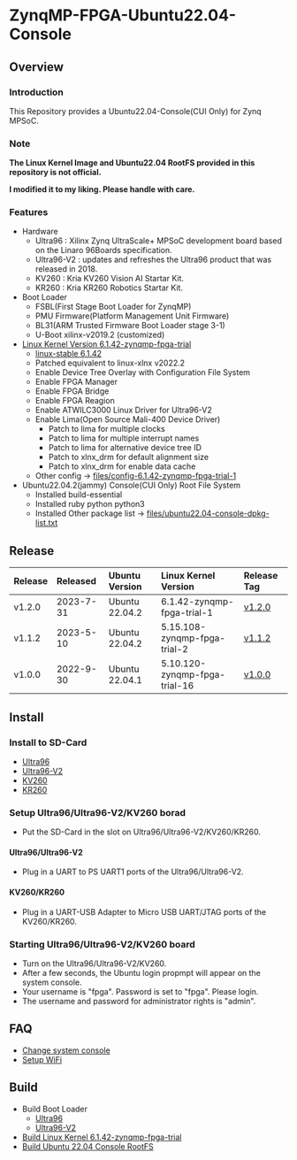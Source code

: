 ZynqMP-FPGA-Ubuntu22.04-Console
====================================================================================

Overview
------------------------------------------------------------------------------------

### Introduction

This Repository provides a Ubuntu22.04-Console(CUI Only) for Zynq MPSoC.

### Note

**The Linux Kernel Image and Ubuntu22.04 RootFS provided in this repository is not official.**

**I modified it to my liking. Please handle with care.**


### Features

* Hardware
  + Ultra96    : Xilinx Zynq UltraScale+ MPSoC development board based on the Linaro 96Boards specification. 
  + Ultra96-V2 : updates and refreshes the Ultra96 product that was released in 2018.
  + KV260      : Kria KV260 Vision AI Startar Kit.
  + KR260      : Kria KR260 Robotics  Startar Kit.
* Boot Loader
  + FSBL(First Stage Boot Loader for ZynqMP)
  + PMU Firmware(Platform Management Unit Firmware)
  + BL31(ARM Trusted Firmware Boot Loader stage 3-1)
  + U-Boot xilinx-v2019.2 (customized)
* [Linux Kernel Version 6.1.42-zynqmp-fpga-trial](https://github.com/ikwzm/ZynqMP-FPGA-Linux-Kernel-6.1/tree/6.1.42-zynqmp-fpga-trial-1)
  + [linux-stable 6.1.42](https://git.kernel.org/pub/scm/linux/kernel/git/stable/linux.git//tag/?h=v6.1.42)
  + Patched equivalent to linux-xlnx v2022.2
  + Enable Device Tree Overlay with Configuration File System
  + Enable FPGA Manager
  + Enable FPGA Bridge
  + Enable FPGA Reagion
  + Enable ATWILC3000 Linux Driver for Ultra96-V2
  + Enable Lima(Open Source Mali-400 Device Driver)
    - Patch to lima for multiple clocks
    - Patch to lima for multiple interrupt names
    - Patch to lima for alternative device tree ID
    - Patch to xlnx_drm for default alignment size
    - Patch to xlnx_drm for enable data cache
  + Other config -> [files/config-6.1.42-zynqmp-fpga-trial-1](files/config-6.1.42-zynqmp-fpga-trial-1)
* Ubuntu22.04.2(jammy) Console(CUI Only) Root File System
  + Installed build-essential
  + Installed ruby python python3
  + Installed Other package list -> [files/ubuntu22.04-console-dpkg-list.txt](files/ubuntu22.04-console-dpkg-list.txt)

Release
------------------------------------------------------------------------------------

| Release  | Released  | Ubuntu Version | Linux Kernel Version           | Release Tag |
|:---------|:----------|:---------------|:-------------------------------|:------------|
| v1.2.0   | 2023-7-31 | Ubuntu 22.04.2 | 6.1.42-zynqmp-fpga-trial-1     | [v1.2.0](https://github.com/ikwzm/ZynqMP-FPGA-Ubuntu22.04-Console/tree/v1.2.0)
| v1.1.2   | 2023-5-10 | Ubuntu 22.04.2 | 5.15.108-zynqmp-fpga-trial-2   | [v1.1.2](https://github.com/ikwzm/ZynqMP-FPGA-Ubuntu22.04-Console/tree/v1.1.2)
| v1.0.0   | 2022-9-30 | Ubuntu 22.04.1 | 5.10.120-zynqmp-fpga-trial-16  | [v1.0.0](https://github.com/ikwzm/ZynqMP-FPGA-Ubuntu22.04-Console/tree/v1.0.0)

Install
------------------------------------------------------------------------------------

### Install to SD-Card

* [Ultra96](doc/install/ultra96-console.md)
* [Ultra96-V2](doc/install/ultra96v2-console.md)
* [KV260](doc/install/kv260-console.md)
* [KR260](doc/install/kr260-console.md)

### Setup Ultra96/Ultra96-V2/KV260 borad

* Put the SD-Card in the slot on Ultra96/Ultra96-V2/KV260/KR260.

#### Ultra96/Ultra96-V2

* Plug in a UART to PS UART1 ports of the Ultra96/Ultra96-V2.

#### KV260/KR260

* Plug in a UART-USB Adapter to Micro USB UART/JTAG ports of the KV260/KR260.

### Starting Ultra96/Ultra96-V2/KV260 board

* Turn on the Ultra96/Ultra96-V2/KV260.
* After a few seconds, the Ubuntu login propmpt will appear on the system console.
* Your username is "fpga". Password is set to "fpga". Please login.
* The username and password for administrator rights is "admin".

FAQ
------------------------------------------------------------------------------------

* [Change system console](doc/faq/change_system_console.md)
* [Setup WiFi](doc/faq/setup_wifi.md)

Build 
------------------------------------------------------------------------------------

* Build Boot Loader
  + [Ultra96](doc/build/boot-ultra96.md)
  + [Ultra96-V2](doc/build/boot-ultra96v2.md)
* [Build Linux Kernel 6.1.42-zynqmp-fpga-trial](doc/build/linux-6.1.42-zynqmp-fpga-trial.md)
* [Build Ubuntu 22.04 Console RootFS](doc/build/ubuntu22.04-console.md)
